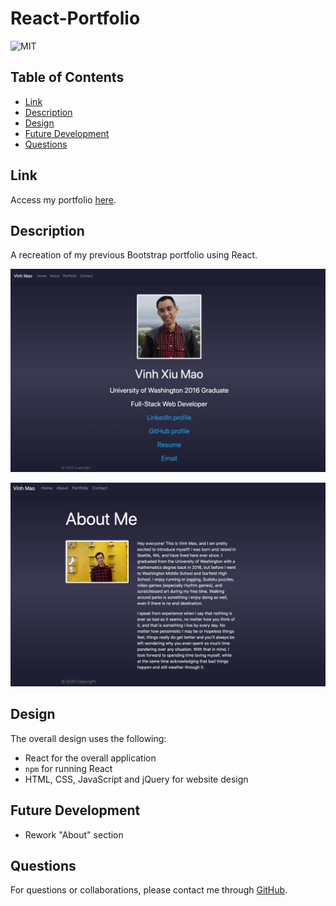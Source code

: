 # React-Portfolio

![MIT](https://img.shields.io/badge/license-MIT-green)  

## Table of Contents

* [Link](#link)
* [Description](#description)
* [Design](#design)
* [Future Development](#futuredevelopment)
* [Questions](#questions)

## Link

Access my portfolio [here](https://vxmao87.github.io/React-Portfolio/).

## Description

A recreation of my previous Bootstrap portfolio using React.

![Image](public/assets/images/portfolio1.png)

![Image](public/assets/images/portfolio2.png)

## Design

The overall design uses the following:

* React for the overall application
* `npm` for running React
* HTML, CSS, JavaScript and jQuery for website design

## Future Development

* Rework "About" section

## Questions

For questions or collaborations, please contact me through [GitHub](https://github.com/vxmao87).